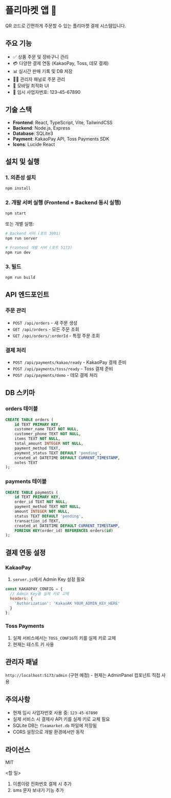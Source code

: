 # 플리마켓 앱 🎪

QR 코드로 간편하게 주문할 수 있는 플리마켓 결제 시스템입니다.

## 주요 기능

- ✅ 상품 주문 및 장바구니 관리
- 💳 다양한 결제 연동 (KakaoPay, Toss, 데모 결제)
- 📊 실시간 판매 기록 및 DB 저장
- 👨‍💼 관리자 패널로 주문 관리
- 📱 모바일 최적화 UI
- 🏢 임시 사업자번호: 123-45-67890

## 기술 스택

- **Frontend**: React, TypeScript, Vite, TailwindCSS
- **Backend**: Node.js, Express
- **Database**: SQLite3
- **Payment**: KakaoPay API, Toss Payments SDK
- **Icons**: Lucide React

## 설치 및 실행

### 1. 의존성 설치
```bash
npm install
```

### 2. 개발 서버 실행 (Frontend + Backend 동시 실행)
```bash
npm start
```

또는 개별 실행:
```bash
# Backend 서버 (포트 3001)
npm run server

# Frontend 개발 서버 (포트 5173)
npm run dev
```

### 3. 빌드
```bash
npm run build
```

## API 엔드포인트

### 주문 관리
- `POST /api/orders` - 새 주문 생성
- `GET /api/orders` - 모든 주문 조회
- `GET /api/orders/:orderId` - 특정 주문 조회

### 결제 처리
- `POST /api/payments/kakao/ready` - KakaoPay 결제 준비
- `POST /api/payments/toss/ready` - Toss 결제 준비
- `POST /api/payments/demo` - 데모 결제 처리

## DB 스키마

### orders 테이블
```sql
CREATE TABLE orders (
    id TEXT PRIMARY KEY,
    customer_name TEXT NOT NULL,
    customer_phone TEXT NOT NULL,
    items TEXT NOT NULL,
    total_amount INTEGER NOT NULL,
    payment_method TEXT,
    payment_status TEXT DEFAULT 'pending',
    created_at DATETIME DEFAULT CURRENT_TIMESTAMP,
    notes TEXT
);
```

### payments 테이블
```sql
CREATE TABLE payments (
    id TEXT PRIMARY KEY,
    order_id TEXT NOT NULL,
    payment_method TEXT NOT NULL,
    amount INTEGER NOT NULL,
    status TEXT DEFAULT 'pending',
    transaction_id TEXT,
    created_at DATETIME DEFAULT CURRENT_TIMESTAMP,
    FOREIGN KEY(order_id) REFERENCES orders(id)
);
```

## 결제 연동 설정

### KakaoPay
1. `server.js`에서 Admin Key 설정 필요
```javascript
const KAKAOPAY_CONFIG = {
  // Admin Key를 실제 키로 교체
  headers: {
    'Authorization': 'KakaoAK YOUR_ADMIN_KEY_HERE'
  }
};
```

### Toss Payments
1. 실제 서비스에서는 `TOSS_CONFIG`의 키를 실제 키로 교체
2. 현재는 테스트 키 사용

## 관리자 패널

`http://localhost:5173/admin` (구현 예정) - 현재는 AdminPanel 컴포넌트 직접 사용

## 주의사항

- 현재 임시 사업자번호 사용 중: `123-45-67890`
- 실제 서비스 시 결제사 API 키를 실제 키로 교체 필요
- SQLite DB는 `fleamarket.db` 파일에 저장됨
- CORS 설정으로 개발 환경에서만 동작

## 라이선스

MIT


<할 일>
1. 이름이랑 전화번호 결제 시 추가
2. sms 문자 보내기 기능 추가
